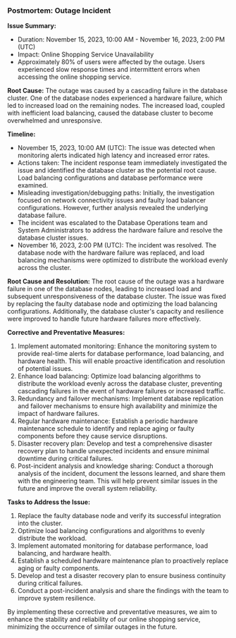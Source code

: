 ### Postmortem: Outage Incident

**Issue Summary:**
- Duration: November 15, 2023, 10:00 AM - November 16, 2023, 2:00 PM (UTC)
- Impact: Online Shopping Service Unavailability
- Approximately 80% of users were affected by the outage. Users experienced slow response times and intermittent errors when accessing the online shopping service.

**Root Cause:**
The outage was caused by a cascading failure in the database cluster. One of the database nodes experienced a hardware failure, which led to increased load on the remaining nodes. The increased load, coupled with inefficient load balancing, caused the database cluster to become overwhelmed and unresponsive.

**Timeline:**
- November 15, 2023, 10:00 AM (UTC): The issue was detected when monitoring alerts indicated high latency and increased error rates.
- Actions taken: The incident response team immediately investigated the issue and identified the database cluster as the potential root cause. Load balancing configurations and database performance were examined.
- Misleading investigation/debugging paths: Initially, the investigation focused on network connectivity issues and faulty load balancer configurations. However, further analysis revealed the underlying database failure.
- The incident was escalated to the Database Operations team and System Administrators to address the hardware failure and resolve the database cluster issues.
- November 16, 2023, 2:00 PM (UTC): The incident was resolved. The database node with the hardware failure was replaced, and load balancing mechanisms were optimized to distribute the workload evenly across the cluster.

**Root Cause and Resolution:**
The root cause of the outage was a hardware failure in one of the database nodes, leading to increased load and subsequent unresponsiveness of the database cluster. The issue was fixed by replacing the faulty database node and optimizing the load balancing configurations. Additionally, the database cluster's capacity and resilience were improved to handle future hardware failures more effectively.

**Corrective and Preventative Measures:**
1. Implement automated monitoring: Enhance the monitoring system to provide real-time alerts for database performance, load balancing, and hardware health. This will enable proactive identification and resolution of potential issues.
2. Enhance load balancing: Optimize load balancing algorithms to distribute the workload evenly across the database cluster, preventing cascading failures in the event of hardware failures or increased traffic.
3. Redundancy and failover mechanisms: Implement database replication and failover mechanisms to ensure high availability and minimize the impact of hardware failures.
4. Regular hardware maintenance: Establish a periodic hardware maintenance schedule to identify and replace aging or faulty components before they cause service disruptions.
5. Disaster recovery plan: Develop and test a comprehensive disaster recovery plan to handle unexpected incidents and ensure minimal downtime during critical failures.
6. Post-incident analysis and knowledge sharing: Conduct a thorough analysis of the incident, document the lessons learned, and share them with the engineering team. This will help prevent similar issues in the future and improve the overall system reliability.

**Tasks to Address the Issue:**
1. Replace the faulty database node and verify its successful integration into the cluster.
2. Optimize load balancing configurations and algorithms to evenly distribute the workload.
3. Implement automated monitoring for database performance, load balancing, and hardware health.
4. Establish a scheduled hardware maintenance plan to proactively replace aging or faulty components.
5. Develop and test a disaster recovery plan to ensure business continuity during critical failures.
6. Conduct a post-incident analysis and share the findings with the team to improve system resilience.

By implementing these corrective and preventative measures, we aim to enhance the stability and reliability of our online shopping service, minimizing the occurrence of similar outages in the future.
